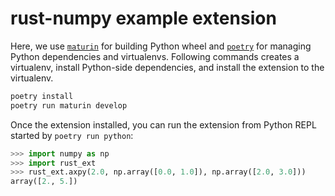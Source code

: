 # rust-numpy example extension

Here, we use [`maturin`][maturin] for building Python wheel and
[`poetry`][poetry] for managing Python dependencies and virtualenvs.
Following commands creates a virtualenv, install Python-side
dependencies, and install the extension to the virtualenv.

```bash
poetry install
poetry run maturin develop
```

Once the extension installed, you can run the extension from
Python REPL started by `poetry run python`:

```python
>>> import numpy as np
>>> import rust_ext
>>> rust_ext.axpy(2.0, np.array([0.0, 1.0]), np.array([2.0, 3.0]))
array([2., 5.])
```

[maturin]: https://github.com/PyO3/maturin
[poetry]: https://python-poetry.org/
